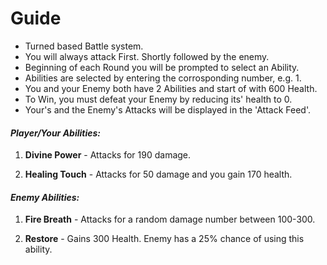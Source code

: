# Guide
* Turned based Battle system.
* You will always attack First. Shortly followed by the enemy.
* Beginning of each Round you will be prompted to select an Ability.
* Abilities are selected by entering the corrosponding number, e.g. 1.
* You and your Enemy both have 2 Abilities and start of with 600 Health.
* To Win, you must defeat your Enemy by reducing its' health to 0.
* Your's and the Enemy's Attacks will be displayed in the 'Attack Feed'.

#### *Player/Your Abilities:*
1. **Divine Power** - Attacks for 190 damage.

2. **Healing Touch** - Attacks for 50 damage and you gain 170 health.

#### *Enemy Abilities:*
1. **Fire Breath** - Attacks for a random damage number between 100-300.

2. **Restore** - Gains 300 Health. Enemy has a 25% chance of using this ability.
